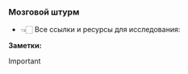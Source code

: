 ### Мозговой штурм

- 👈🏻 Все ссылки и ресурсы для исследования:
    
      
    

**Заметки:**

> [!important]